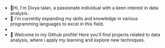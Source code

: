 - 👋Hi, I'm Divya talan, a passionate individual with a keen interest in data analysis.
- 🌱 I'm currently expanding my skills and knowledge in various programming languages to excel in this field.
- 
- 💞️ Welcome to my Github profile! Here you'll find projects related to data analysis, where i apply my learning and explore new techniques.



